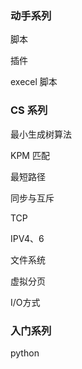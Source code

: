 ### 动手系列 

脚本

插件

execel 脚本



### CS 系列

最小生成树算法

KPM 匹配

最短路径



同步与互斥

TCP

IPV4、6

文件系统

虚拟分页

I/O方式

### 入门系列

python
